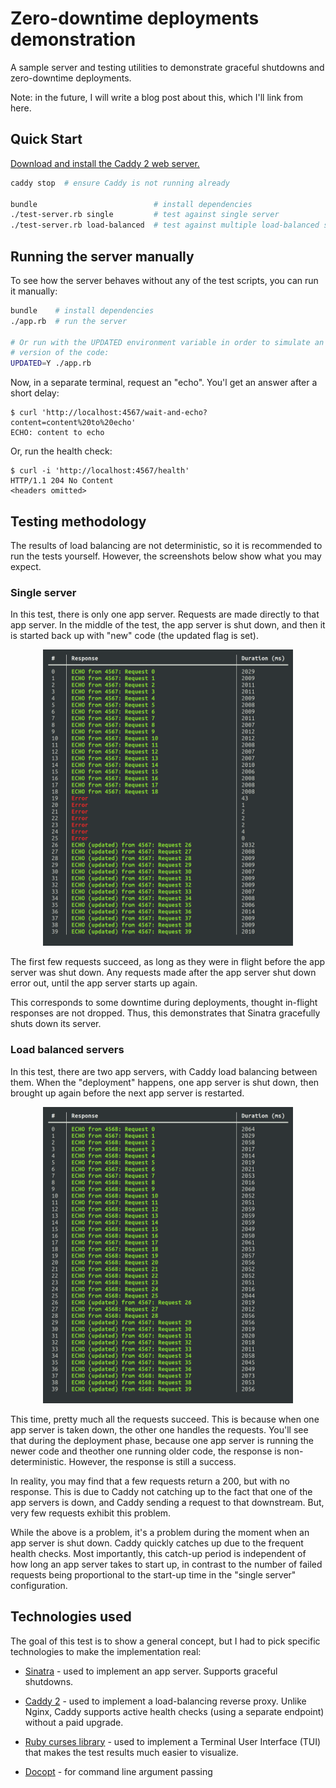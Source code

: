 Zero-downtime deployments demonstration
=======================================

A sample server and testing utilities to demonstrate graceful shutdowns and zero-downtime deployments.

Note: in the future, I will write a blog post about this, which I'll link from here.

Quick Start
-----------

[Download and install the Caddy 2 web server.](https://caddyserver.com/docs/download)

```sh
caddy stop  # ensure Caddy is not running already

bundle                          # install dependencies
./test-server.rb single         # test against single server
./test-server.rb load-balanced  # test against multiple load-balanced servers
```

Running the server manually
---------------------------

To see how the server behaves without any of the test scripts, you can run it manually:

```sh
bundle    # install dependencies
./app.rb  # run the server

# Or run with the UPDATED environment variable in order to simulate an updated
# version of the code:
UPDATED=Y ./app.rb
```

Now, in a separate terminal, request an "echo". You'l get an answer after a short delay:

```
$ curl 'http://localhost:4567/wait-and-echo?content=content%20to%20echo'
ECHO: content to echo
```

Or, run the health check:

```
$ curl -i 'http://localhost:4567/health'
HTTP/1.1 204 No Content
<headers omitted>
```

Testing methodology
-------------------

The results of load balancing are not deterministic, so it is recommended to run the tests yourself. However, the screenshots below show what you may expect.

### Single server

In this test, there is only one app server. Requests are made directly to that app server. In the middle of the test, the app server is shut down, and then it is started back up with "new" code (the updated flag is set).

<p align="center"><img src="results-single-server.png"  width="400" /></p>

The first few requests succeed, as long as they were in flight before the app server was shut down. Any requests made after the app server shut down error out, until the app server starts up again.

This corresponds to some downtime during deployments, thought in-flight responses are not dropped. Thus, this demonstrates that Sinatra gracefully shuts down its server.

### Load balanced servers

In this test, there are two app servers, with Caddy load balancing between them. When the "deployment" happens, one app server is shut down, then brought up again before the next app server is restarted.

<p align="center"><img src="results-load-balanced-servers.png"  width="400" /></p>

This time, pretty much all the requests succeed. This is because when one app server is taken down, the other one handles the requests. You'll see that during the deployment phase, because one app server is running the newer code and theother one running older code, the response is non-deterministic. However, the response is still a success.

In reality, you may find that a few requests return a 200, but with no response. This is due to Caddy not catching up to the fact that one of the app servers is down, and Caddy sending a request to that downstream. But, very few requests exhibit this problem.

While the above is a problem, it's a problem during the moment when an app server is shut down. Caddy quickly catches up due to the frequent health checks. Most importantly, this catch-up period is independent of how long an app server takes to start up, in contrast to the number of failed requests being proportional to the start-up time in the "single server" configuration.

Technologies used
-----------------

The goal of this test is to show a general concept, but I had to pick specific technologies to make the implementation real:

- [Sinatra](http://sinatrarb.com/) - used to implement an app server. Supports graceful shutdowns.

- [Caddy 2](https://caddyserver.com/) - used to implement a load-balancing reverse proxy. Unlike Nginx, Caddy supports active health checks (using a separate endpoint) without a paid upgrade.

- [Ruby curses library](https://github.com/ruby/curses) - used to implement a Terminal User Interface (TUI) that makes the test results much easier to visualize.

- [Docopt](https://github.com/docopt/docopt.rb) - for command line argument passing

